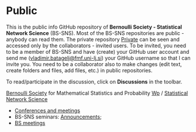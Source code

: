 # Public
This is the public info GitHub repository of **Bernoulli Society - Statistical Network Science** (BS-SNS). Most of the BS-SNS repositories are public - anybody can read them. The private repository [Private](https://github.com/BS-SNS/Private) can be seen and accessed only by the collaborators - invited users. To be invited, you need to be a member of BS-SNS and have (create) your GitHub user account and send  me (vladimir.batagelj@fmf.uni-lj.si) your GitHub username so that I can invite you. You need to be a collaborator also to make changes (edit text, create folders and files, add files, etc.) in public repositories.

To read/participate in the discussion, click on **Discussions** in the toolbar. 

[Bernoulli Society](https://bernoullisociety.org/) for Mathematical Statistics and Probability [Wp](https://en.wikipedia.org/wiki/Bernoulli_Society_for_Mathematical_Statistics_and_Probability)
/
[Statistical Network Science](https://bernoullisociety.org/who-is-who/53-general/337-statistical-network-science-committee)

* [Conferences and meetings](conf/README.md)
* BS-SNS seminars: [Announcements](https://github.com/BS-SNS/Public/discussions/1?sort=new);
* [BS meetings](https://bernoullisociety.org/meetings)
